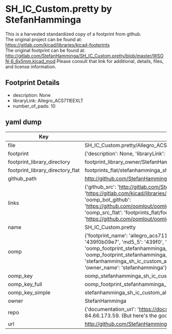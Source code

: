 # SH_IC_Custom.pretty by StefanHamminga  
This is a harvested standardized copy of a footprint from github.  
The original project can be found at:  
https://gitlab.com/kicad/libraries/kicad-footprints  
The original footprint can be found at:
http://gitlab.com/StefanHamminga/SH_IC_Custom.pretty/blob/master/WSON-8_6x5mm.kicad_mod
Please consult that link for additional, details, files, and license information.  
## Footprint Details
* description: None  
* libraryLink: Allegro_ACS711EEXLT  
* number_of_pads: 10  
## yaml dump  
| Key | Value |  
| --- | --- |  
| file | SH_IC_Custom.pretty/Allegro_ACS711EEXLT.kicad_mod |  
| footprint | {'description': None, 'libraryLink': 'Allegro_ACS711EEXLT', 'number_of_pads': 10} |  
| footprint_library_directory | footprint_library_owner/StefanHamminga_SH_IC_Custom.pretty |  
| footprint_library_directory_flat | footprints_flat/stefanhamminga_sh_ic_custom_allegro_acs711eexlt/working |  
| github_path | http://github.com/StefanHamminga/SH_IC_Custom.pretty/blob/master/Allegro_ACS711EEXLT.kicad_mod |  
| links | {'github_src': 'http://gitlab.com/StefanHamminga/SH_IC_Custom.pretty/blob/master/WSON-8_6x5mm.kicad_mod', 'github_src_repo': 'https://gitlab.com/kicad/libraries/kicad-footprints', 'oomp_bot': 'footprints/stefanhamminga_sh_ic_custom_allegro_acs711eexlt/working', 'oomp_bot_github': 'https://github.com/oomlout/oomlout_oomp_footprint_bot/tree/main/footprints/stefanhamminga_sh_ic_custom_allegro_acs711eexlt/working', 'oomp_src_flat': 'footprints_flat/footprints_flat/stefanhamminga_sh_ic_custom_allegro_acs711eexlt/working', 'oomp_src_flat_github': 'https://github.com/oomlout/oomlout_oomp_footprint_src/tree/main/footprints_flat/stefanhamminga_sh_ic_custom_allegro_acs711eexlt/working'} |  
| name | SH_IC_Custom.pretty |  
| oomp | {'footprint_name': 'allegro_acs711eexlt', 'library_name': 'sh_ic_custom', 'md5': '439f0b09e7bf44f27bd16faa9f817b92', 'md5_10': '439f0b09e7', 'md5_5': '439f0', 'md5_6': '439f0b', 'oomp_key': 'oomp_stefanhamminga_sh_ic_custom_allegro_acs711eexlt', 'oomp_key_extra': 'oomp_footprint_stefanhamminga_sh_ic_custom_allegro_acs711eexlt', 'oomp_key_full': 'oomp_footprint_stefanhamminga_sh_ic_custom_allegro_acs711eexlt_439f0b', 'oomp_key_simple': 'stefanhamminga_sh_ic_custom_allegro_acs711eexlt', 'original_filename': 'SH_IC_Custom.pretty/Allegro_ACS711EEXLT.kicad_mod', 'owner_name': 'stefanhamminga'} |  
| oomp_key | oomp_stefanhamminga_sh_ic_custom_allegro_acs711eexlt |  
| oomp_key_full | oomp_footprint_stefanhamminga_sh_ic_custom_allegro_acs711eexlt |  
| oomp_key_simple | stefanhamminga_sh_ic_custom_allegro_acs711eexlt |  
| owner | StefanHamminga |  
| repo | {'documentation_url': 'https://docs.github.com/rest/overview/resources-in-the-rest-api#rate-limiting', 'message': "API rate limit exceeded for 84.66.173.59. (But here's the good news: Authenticated requests get a higher rate limit. Check out the documentation for more details.)"} |  
| url | http://github.com/StefanHamminga/SH_IC_Custom.pretty |  

